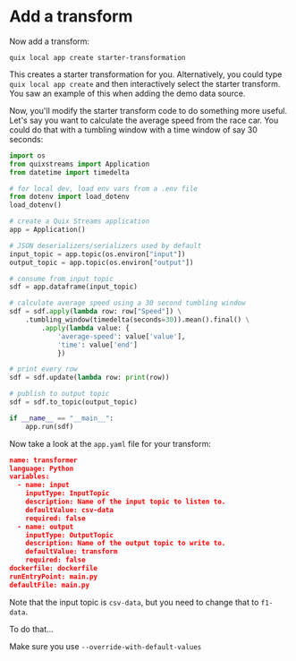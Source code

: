 # Add a transform

Now add a transform:

```
quix local app create starter-transformation
```

This creates a starter transformation for you. Alternatively, you could type `quix local app create` and then interactively select the starter transform. You saw an example of this when adding the demo data source.

Now, you'll modify the starter transform code to do something more useful. Let's say you want to calculate the average speed from the race car. You could do that with a tumbling window with a time window of say 30 seconds:

``` python
import os
from quixstreams import Application
from datetime import timedelta

# for local dev, load env vars from a .env file
from dotenv import load_dotenv
load_dotenv()

# create a Quix Streams application
app = Application()

# JSON deserializers/serializers used by default
input_topic = app.topic(os.environ["input"])
output_topic = app.topic(os.environ["output"])

# consume from input topic
sdf = app.dataframe(input_topic)

# calculate average speed using a 30 second tumbling window
sdf = sdf.apply(lambda row: row["Speed"]) \
    .tumbling_window(timedelta(seconds=30)).mean().final() \
        .apply(lambda value: {
            'average-speed': value['value'],
            'time': value['end']
            })

# print every row
sdf = sdf.update(lambda row: print(row))

# publish to output topic
sdf = sdf.to_topic(output_topic)

if __name__ == "__main__":
    app.run(sdf)
```

Now take a look at the `app.yaml` file for your transform:

``` json
name: transformer
language: Python
variables:
  - name: input
    inputType: InputTopic
    description: Name of the input topic to listen to.
    defaultValue: csv-data
    required: false
  - name: output
    inputType: OutputTopic
    description: Name of the output topic to write to.
    defaultValue: transform
    required: false
dockerfile: dockerfile
runEntryPoint: main.py
defaultFile: main.py
```

Note that the input topic is `csv-data`, but you need to change that to `f1-data`.

To do that...

Make sure you use `--override-with-default-values` 
